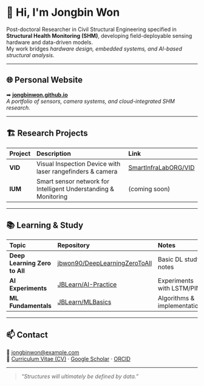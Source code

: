 # 👋 Hi, I'm **Jongbin Won**

Post-doctoral Researcher in Civil Structural Engineering specified in **Structural Health Monitoring (SHM)**, developing field-deployable sensing hardware and data-driven models.  
My work bridges *hardware design, embedded systems, and AI-based structural analysis*.

---

## 🌐 Personal Website
➡ [**jongbinwon.github.io**](https://jongbinwon.github.io)  
_A portfolio of sensors, camera systems, and cloud-integrated SHM research._

---

## 🏗️ Research Projects
| Project | Description | Link |
|:--|:--|:--|
| **VID** | Visual Inspection Device with laser rangefinders & camera | [SmartInfraLabORG/VID](https://github.com/SmartInfraLabORG/VID) |
| **IUM** | Smart sensor network for Intelligent Understanding & Monitoring | (coming soon) |

---

## 📚 Learning & Study
| Topic | Repository | Notes |
|:--|:--|:--|
| **Deep Learning Zero to All** | [jbwon90/DeepLearningZeroToAll](https://github.com/jbwon90/DeepLearningZeroToAll) | Basic DL study notes |
| **AI Experiments** | [JBLearn/AI-Practice](https://github.com/JBLearn/AI-Practice) | Experiments with LSTM/PINN |
| **ML Fundamentals** | [JBLearn/MLBasics](https://github.com/JBLearn/MLBasics) | Algorithms & implementations |

---

## 📫 Contact
📧 jongbinwon@example.com  
🔗 [Curriculum Vitae (CV)](https://www.dropbox.com/scl/fi/tx0vb0crlr9cob34w4jj0/Jongbin-Won-CV_20250909.pdf?rlkey=2l10cvhblk4op2yex48befe0c&st=c4zsrpmx&raw=1) · [Google Scholar](https://scholar.google.com/citations?user=l7jySEoAAAAJ&hl=en&oi=ao) · [ORCID](https://orcid.org/my-orcid?orcid=0000-0002-7462-3855)

---

> *“Structures will ultimately be defined by data.”*
